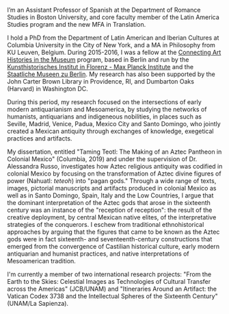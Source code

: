 I’m an Assistant Professor of Spanish at the Department of Romance Studies in Boston University, and core faculty member of the Latin America Studies program and the new MFA in Translation.

I hold a PhD from the Department of Latin American and Iberian Cultures at Columbia University in the City of New York, and a MA in Philosophy from KU Leuven, Belgium. During 2015-2016, I was a fellow at the [Connecting Art Histories in the Museum](http://www.khi.fi.it/CAHIM) program, based in Berlin and run by the [Kunsthistorisches Institut in Florenz - Max Planck Institute](http://www.khi.fi.it/) and the [Staatliche Museen zu Berlin](http://www.smb.museum/en/home.html). My research has also been supported by the John Carter Brown Library in Providence, RI, and Dumbarton Oaks (Harvard) in Washington DC. 

During this period, my research focused on the intersections of early modern antiquarianism and Mesoamerica, by studying the networks of humanists, antiquarians and indigeneous nobilities, in places such as Seville, Madrid, Venice, Padua, Mexico City and Santo Domingo, who jointly created a Mexican antiquity through exchanges of knowledge, exegetical practices and artifacts.

My dissertation, entitled "Taming Teotl: The Making of an Aztec Pantheon in Colonial Mexico" (Columbia, 2019) and under the supervision of Dr. Alessandra Russo, investigates how Aztec religious antiquity was codified in colonial Mexico by focusing on the transformation of Aztec divine figures of power (Nahuatl: *teteoh*) into "pagan gods." Through a wide range of texts, images, pictorial manuscripts and artifacts produced in colonial Mexico as well as in Santo Domingo, Spain, Italy and the Low Countries, I argue that the dominant interpretation of the Aztec gods that arose in the sixteenth century was an instance of the "reception of reception": the result of the creative deployment, by central Mexican native elites, of the interpretative strategies of the conquerors. I eschew from traditional ethnohistorical approaches by arguing that the figures that came to be known as the Aztec gods were in fact sixteenth- and seventeenth-century constructions that emerged from the convergence of Castilian historical culture, early modern antiquarian and humanist practices, and native interpretations of Mesoamerican tradition.

I'm currently a member of two international research projects: "From the Earth to the Skies: Celestial Images as Technologies of Cultural Transfer across the Americas" (JCB/UNAM) and "Itineraries Around an Artifact: the Vatican Codex 3738 and the Intellectual Spheres of the Sixteenth Century" (UNAM/La Sapienza).

